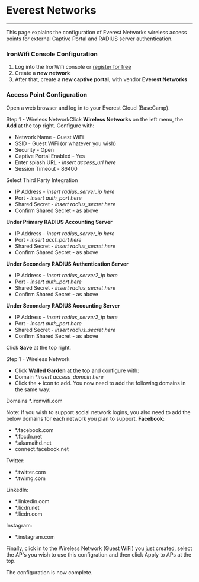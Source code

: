 # **Everest Networks**

---

This page explains the configuration of Everest Networks wireless access points for external Captive  Portal and RADIUS server authentication.

### IronWifi Console Configuration

1. Log into the IronWifi console or [register for free](https://console.ironwifi.com/register)
2. Create a **new network**
3. After that, create a **new captive portal**, with vendor **Everest Networks**

### Access Point Configuration

Open a web browser and log in to your Everest Cloud (BaseCamp).

Step 1 - Wireless NetworkClick **Wireless Networks** on the left menu, the **Add** at the top right. Configure with:

- Network Name - Guest WiFi
- SSID - Guest WiFi (or whatever you wish)
- Security - Open
- Captive Portal Enabled - Yes
- Enter splash URL - *insert access_url here*
- Session Timeout - 86400

Select Third Party Integration

- IP Address - *insert radius_server_ip here*
- Port - *insert auth_port here*
- Shared Secret - *insert radius_secret here*
- Confirm Shared Secret - as above

**Under Primary RADIUS Accounting Server**
- IP Address - *insert radius_server_ip here*
- Port - *insert acct_port here*
- Shared Secret - *insert radius_secret here*
- Confirm Shared Secret - as above

**Under Secondary RADIUS Authentication Server**
- IP Address - *insert radius_server2_ip here*
- Port - *insert auth_port here*
- Shared Secret - *insert radius_secret here*
- Confirm Shared Secret - as above

**Under Secondary RADIUS Accounting Server**
- IP Address - *insert radius_server2_ip here*
- Port - *insert auth_port here*
- Shared Secret - *insert radius_secret here*
- Confirm Shared Secret - as above

Click **Save** at the top right.

Step 1 - Wireless Network
- Click **Walled Garden** at the top and configure with:
- Domain **insert access_domain here*
- Click the **+** icon to add. You now need to add the following domains in the same way:

Domains
*.ironwifi.com

Note: If you wish to support social network logins, you also need to add the below domains for each network you plan to support.
**Facebook**:
- *.facebook.com
- *.fbcdn.net
- *.akamaihd.net
- connect.facebook.net

Twitter:
- *.twitter.com
- *.twimg.com

LinkedIn:
- *.linkedin.com
- *.licdn.net
- *.licdn.com

Instagram:
- *.instagram.com

Finally, click in to the Wireless Network (Guest WiFi) you just created, select the AP's you wish to use this configration and then click Apply to APs at the top.

The configuration is now complete.
